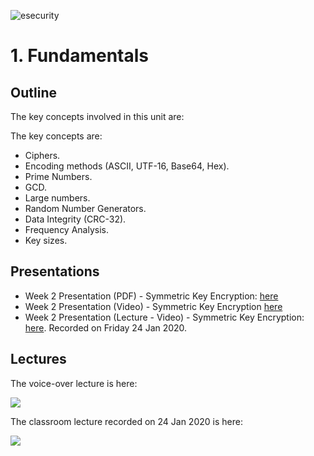 ![esecurity](https://raw.githubusercontent.com/billbuchanan/esecurity/master/z_associated/esecurity_graphics.jpg)

# 1. Fundamentals

## Outline
The key concepts involved in this unit are:

The key concepts are:

* Ciphers.
* Encoding methods (ASCII, UTF-16, Base64, Hex).
* Prime Numbers.
* GCD.
* Large numbers.
* Random Number Generators.
* Data Integrity (CRC-32).
* Frequency Analysis.
* Key sizes.

## Presentations

* Week 2 Presentation (PDF) - Symmetric Key Encryption: [here](https://github.com/billbuchanan/esecurity/blob/master/unit01_cipher_fundamentals/lecture/chapter01_ciphers_fundamentals.pdf)
* Week 2 Presentation (Video) - Symmetric Key Encryption [here](https://www.youtube.com/watch?v=zqmjUpJNcJA)
* Week 2 Presentation (Lecture - Video) - Symmetric Key Encryption: [here](https://www.youtube.com/watch?v=3hkRjzl8B8w). Recorded on Friday 24 Jan 2020.

## Lectures
The voice-over lecture is here:

[![](http://img.youtube.com/vi/zqmjUpJNcJA/0.jpg)](https://www.youtube.com/watch?v=zqmjUpJNcJA "")

The classroom lecture recorded on 24 Jan 2020 is here:

[![](http://img.youtube.com/vi/3hkRjzl8B8w/0.jpg)](https://www.youtube.com/watch?v=3hkRjzl8B8w "")
